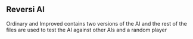 ## Reversi AI

Ordinary and Improved contains two versions of the AI and the rest of the files are used to test the AI against other AIs and a random player

